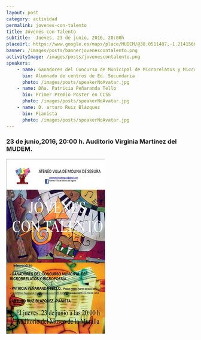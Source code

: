```yaml
---
layout: post
category: actividad
permalink: jovenes-con-talento
title: Jóvenes con Talento
subtitle:  Jueves, 23 de junio, 2016, 20:00h
placeUrl: https://www.google.es/maps/place/MUDEM/@38.0511487,-1.2141566,15z/data=!4m5!3m4!1s0x0:0xde6031502e1b4fbc!8m2!3d38.0511487!4d-1.2141566
banner: /images/posts/bannerjovenescontalento.png
activityImage: /images/posts/jovenescontalento.png
speakers: 
    - name: Ganadores del Concurso de Municipal de Microrelatos y Micropoemas
      bio: Alumnado de centros de Ed. Secundaria
      photo: /images/posts/speakerNoAvatar.jpg
    - name: Dña. Patricia Peñaranda Tello
      bio: Primer Premio Poster en CCSS 
      photo: /images/posts/speakerNoAvatar.jpg
    - name: D. arturo Ruiz Blázquez
      bio: Pianista
      photo: /images/posts/speakerNoAvatar.jpg
---
```


###  23 de junio,2016, 20:00 h. Auditorio Virginia Martínez del MUDEM.

![cartel](/images/posts/jovenescontalento.png)

